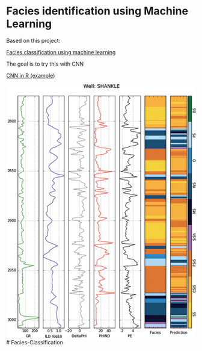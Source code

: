# Facies identification using Machine Learning

Based on this project: 

[Facies classification using machine learning](https://wiki.seg.org/wiki/Facies_classification_using_machine_learning)

The goal is to try this with CNN

[CNN in R (example)](https://www.r-bloggers.com/convolutional-neural-networks-in-r/)

![Well](images/facies.jpeg)#   F a c i e s - C l a s s i f i c a t i o n 
 
 